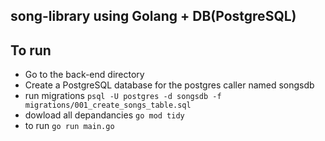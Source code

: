 ## song-library  using Golang + DB(PostgreSQL)

## To run

- Go to the back-end directory
- Create a PostgreSQL database for the postgres caller named songsdb
- run migrations `psql -U postgres -d songsdb -f migrations/001_create_songs_table.sql`
- dowload all depandancies `go mod tidy`
- to run `go run main.go`
